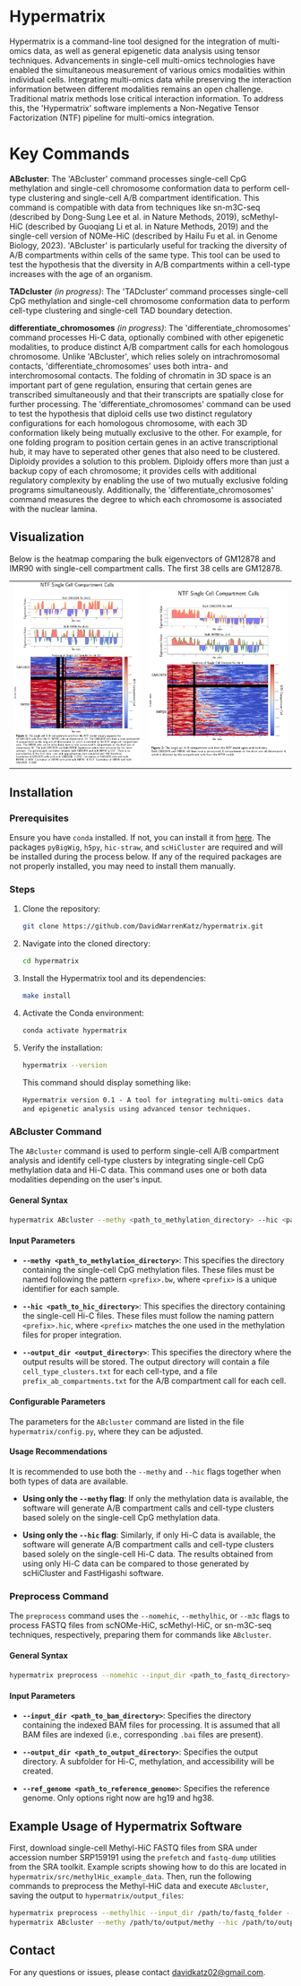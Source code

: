 # Hypermatrix

Hypermatrix is a command-line tool designed for the integration of multi-omics data, as well as general epigenetic data analysis using tensor techniques. Advancements in single-cell multi-omics technologies have enabled the simultaneous measurement of various omics modalities within individual cells. Integrating multi-omics data while preserving the interaction information between different modalities remains an open challenge. Traditional matrix methods lose critical interaction information. To address this, the 'Hypermatrix' software implements a Non-Negative Tensor Factorization (NTF) pipeline for multi-omics integration.

# Key Commands
**ABcluster**: The 'ABcluster' command processes single-cell CpG methylation and single-cell chromosome conformation data to perform cell-type clustering and single-cell A/B compartment identification. This command is compatible with data from techniques like sn-m3C-seq (described by Dong-Sung Lee et al. in Nature Methods, 2019), scMethyl-HiC (described by Guoqiang Li et al. in Nature Methods, 2019) and the single-cell version of NOMe-HiC (described by Hailu Fu et al. in Genome Biology, 2023). 'ABcluster' is particularly useful for tracking the diversity of A/B compartments within cells of the same type. This tool can be used to test the hypothesis that the diversity in A/B compartments within a cell-type increases with the age of an organism.

**TADcluster** *(in progress)*: The 'TADcluster' command processes single-cell CpG methylation and single-cell chromosome conformation data to perform cell-type clustering and single-cell TAD boundary detection. 

**differentiate_chromosomes** *(in progress)*: The 'differentiate_chromosomes' command processes Hi-C data, optionally combined with other epigenetic modalities, to produce distinct A/B compartment calls for each homologous chromosome. Unlike 'ABcluster', which relies solely on intrachromosomal contacts, 'differentiate_chromosomes' uses both intra- and interchromosomal contacts. The folding of chromatin in 3D space is an important part of gene regulation, ensuring that certain genes are transcribed simultaneously and that their transcripts are spatially close for further processing. The 'differentiate_chromosomes' command can be used to test the hypothesis that diploid cells use two distinct regulatory configurations for each homologous chromosome, with each 3D conformation likely being mutually exclusive to the other. For example, for one folding program to position certain genes in an active transcriptional hub, it may have to seperated other genes that also need to be clustered. Diploidy provides a solution to this problem. Diploidy offers more than just a backup copy of each chromosome; it provides cells with additional regulatory complexity by enabling the use of two mutually exclusive folding programs simultaneously. Additionally, the 'differentiate_chromosomes' command measures the degree to which each chromosome is associated with the nuclear lamina.

## Visualization

Below is the heatmap comparing the bulk eigenvectors of GM12878 and IMR90 with single-cell compartment calls. The first 38 cells are GM12878.

<div style="text-align: center;">
  <table style="margin: 0 auto;">
    <tr>
      <td><img src="output_files/AB_compartment_heatmap_ch10_example.png" alt="Figure 1" width="500"></td>
      <td><img src="output_files/AB_compartment_heatmap_ch4_example.png" alt="Figure 2" width="550"></td>
    </tr>
  </table>
</div>

## Installation

### Prerequisites

Ensure you have `conda` installed. If not, you can install it from [here](https://docs.conda.io/projects/conda/en/latest/user-guide/install/index.html). The packages `pyBigWig`, `h5py`, `hic-straw`, and `scHiCluster` are required and will be installed during the process below. If any of the required packages are not properly installed, you may need to install them manually.

### Steps

1. Clone the repository:

    ```bash
    git clone https://github.com/DavidWarrenKatz/hypermatrix.git
    ```

2. Navigate into the cloned directory:

    ```bash
    cd hypermatrix
    ```

3. Install the Hypermatrix tool and its dependencies:

    ```bash
    make install
    ```

4. Activate the Conda environment:

    ```bash
    conda activate hypermatrix
    ```

5. Verify the installation:

    ```bash
    hypermatrix --version
    ```

    This command should display something like:
    
    ```
    Hypermatrix version 0.1 - A tool for integrating multi-omics data and epigenetic analysis using advanced tensor techniques.
    ```

### ABcluster Command

The `ABcluster` command is used to perform single-cell A/B compartment analysis and identify cell-type clusters by integrating single-cell CpG methylation data and Hi-C data. This command uses one or both data modalities depending on the user's input.

#### General Syntax

```bash
hypermatrix ABcluster --methy <path_to_methylation_directory> --hic <path_to_hic_directory> --output_dir <output_directory>
```

#### Input Parameters

- **`--methy <path_to_methylation_directory>`**: This specifies the directory containing the single-cell CpG methylation files. These files must be named following the pattern `<prefix>.bw`, where `<prefix>` is a unique identifier for each sample.
  
- **`--hic <path_to_hic_directory>`**: This specifies the directory containing the single-cell Hi-C files. These files must follow the naming pattern `<prefix>.hic`, where `<prefix>` matches the one used in the methylation files for proper integration.

- **`--output_dir <output_directory>`**: This specifies the directory where the output results will be stored. The output directory will contain a file `cell_type_clusters.txt` for each cell-type, and a file `prefix_ab_compartments.txt` for the A/B compartment call for each cell.

#### Configurable Parameters

The parameters for the `ABcluster` command are listed in the file `hypermatrix/config.py`, where they can be adjusted.

#### Usage Recommendations

It is recommended to use both the `--methy` and `--hic` flags together when both types of data are available. 
  
- **Using only the `--methy` flag**: If only the methylation data is available, the software will generate A/B compartment calls and cell-type clusters based solely on the single-cell CpG methylation data.

- **Using only the `--hic` flag**: Similarly, if only Hi-C data is available, the software will generate A/B compartment calls and cell-type clusters based solely on the single-cell Hi-C data. The results obtained from using only Hi-C data can be compared to those generated by scHiCluster and FastHigashi software.


### **Preprocess Command**

The `preprocess` command uses the `--nomehic`, `--methylhic`, or `--m3c` flags to process FASTQ files from scNOMe-HiC, scMethyl-HiC, or sn-m3C-seq techniques, respectively, preparing them for commands like `ABcluster`.

#### General Syntax

```bash
hypermatrix preprocess --nomehic --input_dir <path_to_fastq_directory> --output_dir <path_to_output_directory> --ref_genome <path_to_reference_genome>
```

#### Input Parameters

- **`--input_dir <path_to_bam_directory>`**: Specifies the directory containing the indexed BAM files for processing. It is assumed that all BAM files are indexed (i.e., corresponding `.bai` files are present).

- **`--output_dir <path_to_output_directory>`**: Specifies the output directory. A subfolder for Hi-C, methylation, and accessibility will be created.
  
- **`--ref_genome <path_to_reference_genome>`**: Specifies the reference genome. Only options right now are hg19 and hg38. 

## Example Usage of Hypermatrix Software

First, download single-cell Methyl-HiC FASTQ files from SRA under accession number SRP159191 using the `prefetch` and `fastq-dump` utilities from the SRA toolkit. Example scripts showing how to do this are located in `hypermatrix/src/methylHic_example_data`. Then, run the following commands to preprocess the Methyl-HiC data and execute `ABcluster`, saving the output to `hypermatrix/output_files`:

```bash
hypermatrix preprocess --methylhic --input_dir /path/to/fastq_folder ---output_dir /path/to/output -ref hg19
hypermatrix ABcluster --methy /path/to/output/methy --hic /path/to/output/hic --output_dir <output_directory> --res 1000000
```

## Contact

For any questions or issues, please contact davidkatz02@gmail.com.
